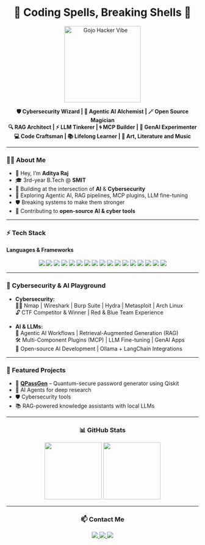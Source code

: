 <h1 align="center">🤖 Coding Spells, Breaking Shells 🔐</h1>

<p align="center">
  <img src="https://media.giphy.com/media/jUwpNzg9IcyrK/giphy.gif" width="200" alt="Gojo Hacker Vibe"/>
</p>

<p align="center">
  <b>🛡️ Cybersecurity Wizard | 🧠 Agentic AI Alchemist | 🪄 Open Source Magician</b><br>
  <b>🔍 RAG Architect | ⚡ LLM Tinkerer | 🌀 MCP Builder | 🧪 GenAI Experimenter</b><br>
  <b>💻 Code Craftsman | 📚 Lifelong Learner | 🎨 Art, Literature and Music </b>
</p>

---

### 🧑‍💻 About Me
- 👋 Hey, I’m **Aditya Raj**
- 🎓 3rd-year B.Tech @ **SMIT**
- 🌌 Building at the intersection of **AI** & **Cybersecurity**
- 🧠 Exploring Agentic AI, RAG pipelines, MCP plugins, LLM fine-tuning
- 🛡️ Breaking systems to make them stronger
- 🚀 Contributing to **open-source AI & cyber tools**

---

### ⚡ Tech Stack

#### **Languages & Frameworks**
<div align="center">
  
  <!-- Core -->
  <img src="https://img.shields.io/badge/C-A8B9CC?style=for-the-badge&logo=c&logoColor=white"/>
  <img src="https://img.shields.io/badge/C++-00599C?style=for-the-badge&logo=cplusplus&logoColor=white"/>
  <img src="https://img.shields.io/badge/Python-3776AB?style=for-the-badge&logo=python&logoColor=white"/>
  <img src="https://img.shields.io/badge/JavaScript-F7DF1E?style=for-the-badge&logo=javascript&logoColor=black"/>
  <img src="https://img.shields.io/badge/TypeScript-3178C6?style=for-the-badge&logo=typescript&logoColor=white"/>

  <!-- Web & UI -->
  <img src="https://img.shields.io/badge/React-20232A?style=for-the-badge&logo=react&logoColor=61DAFB"/>
  <img src="https://img.shields.io/badge/TailwindCSS-06B6D4?style=for-the-badge&logo=tailwindcss&logoColor=white"/>
  <img src="https://img.shields.io/badge/Electron-2C2E3B?style=for-the-badge&logo=electron&logoColor=9FEAF9"/>

  <!-- AI/ML -->
  <img src="https://img.shields.io/badge/TensorFlow-FF6F00?style=for-the-badge&logo=tensorflow&logoColor=white"/>
  <img src="https://img.shields.io/badge/PyTorch-EE4C2C?style=for-the-badge&logo=pytorch&logoColor=white"/>
  <img src="https://img.shields.io/badge/LangChain-1C3C3C?style=for-the-badge&logo=chainlink&logoColor=white"/>
  <img src="https://img.shields.io/badge/Ollama-000000?style=for-the-badge&logo=ollama&logoColor=white"/>
  <img src="https://img.shields.io/badge/HuggingFace-F8D800?style=for-the-badge&logo=huggingface&logoColor=black"/>
  <img src="https://img.shields.io/badge/Qiskit-6929C4?style=for-the-badge&logo=ibm&logoColor=white"/>
  
  <!-- Backend & DevOps -->
  <img src="https://img.shields.io/badge/Node.js-339933?style=for-the-badge&logo=nodedotjs&logoColor=white"/>
  <img src="https://img.shields.io/badge/Express.js-000000?style=for-the-badge&logo=express&logoColor=white"/>
  <img src="https://img.shields.io/badge/Docker-2496ED?style=for-the-badge&logo=docker&logoColor=white"/>

</div>

---

### 🔐 Cybersecurity & AI Playground
- **Cybersecurity:**  
  🕵️‍♂️ Nmap | Wireshark | Burp Suite | Hydra | Metasploit | Arch Linux  
  🔓 CTF Competitor & Winner | Red & Blue Team Experience  

- **AI & LLMs:**  
  🤖 Agentic AI Workflows | Retrieval-Augmented Generation (RAG)  
  🛠️ Multi-Component Plugins (MCP) | LLM Fine-tuning | GenAI Apps  
  🧪 Open-source AI Development | Ollama + LangChain Integrations  

---

### 📌 Featured Projects
- 🔑 **[QPassGen](https://github.com/Aditya1z/QPassGen)** – Quantum-secure password generator using Qiskit  
- 🤖 AI Agents for deep research  
- 🛡️ Cybersecurity tools
- 📚 RAG-powered knowledge assistants with local LLMs  

---

<h3 align="center">📊 GitHub Stats</h3>
<p align="center">
  <img src="https://github-readme-stats.vercel.app/api?username=Aditya1z&show_icons=true&theme=radical" height="150"/>
  <img src="https://github-readme-streak-stats.herokuapp.com/?user=Aditya1z&theme=radical" height="150"/>
</p>

---

<h3 align="center">📫 Contact Me</h3>
<p align="center">
  <a href="https://www.linkedin.com/in/aditya-r-aj/" target="_blank">
    <img src="https://img.shields.io/badge/LinkedIn-0077B5?style=for-the-badge&logo=linkedin&logoColor=white"/>
  </a>
  <a href="mailto:rajaditya.ar@outlook.com">
    <img src="https://img.shields.io/badge/Outlook-0078D4?style=for-the-badge&logo=microsoftoutlook&logoColor=white"/>
  </a>
  <a href="https://github.com/Aditya1z" target="_blank">
    <img src="https://img.shields.io/badge/GitHub-181717?style=for-the-badge&logo=github&logoColor=white"/>
  </a>
</p>
